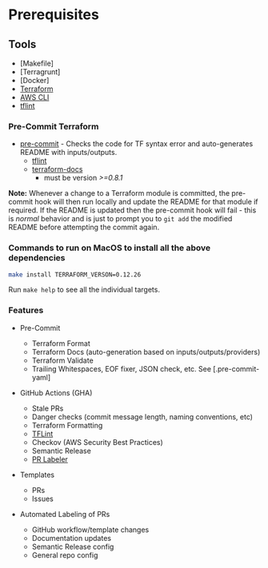 # Prerequisites

## Tools

- [Makefile]
- [Terragrunt]
- [Docker]
- [Terraform](https://www.terraform.io/downloads.html)
- [AWS CLI](https://docs.aws.amazon.com/cli/latest/userguide/install-cliv2.html)
- [tflint](https://github.com/terraform-linters/tflint)

### Pre-Commit Terraform

- [pre-commit](https://pre-commit.com/) - Checks the code for TF syntax error and auto-generates README with inputs/outputs.
  - [tflint](https://github.com/wata727/tflint)
  - [terraform-docs](https://github.com/segmentio/terraform-docs)
    - must be version *>=0.8.1*

**Note:** Whenever a change to a Terraform module is committed, the pre-commit hook will then run locally and update the README for that module if required. If the README is updated then the pre-commit hook will fail - this is *normal* behavior and is just to prompt you to `git add` the modified README before attempting the commit again.

### Commands to run on MacOS to install all the above dependencies

```bash
make install TERRAFORM_VERSON=0.12.26
```

Run `make help` to see all the individual targets.

### Features
- Pre-Commit
  - Terraform Format
  - Terraform Docs (auto-generation based on inputs/outputs/providers)
  - Terraform Validate
  - Trailing Whitespaces, EOF fixer, JSON check, etc. See [.pre-commit-yaml]

- GitHub Actions (GHA)
  - Stale PRs
  - Danger checks (commit message length, naming conventions, etc)
  - Terraform Formatting
  - [TFLint](https://github.com/terraform-linters/tflint)
  - Checkov (AWS Security Best Practices)
  - Semantic Release
  - [PR Labeler](https://github.com/actions/labeler/blob/master/README.md)

- Templates
  - PRs
  - Issues

- Automated Labeling of PRs
  - GitHub workflow/template changes
  - Documentation updates
  - Semantic Release config
  - General repo config

